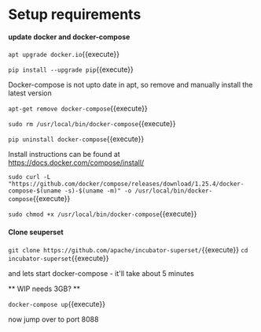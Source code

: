 # Setup requirements

#### update docker and docker-compose

`apt upgrade docker.io`{{execute}}

`pip install --upgrade pip`{{execute}}

Docker-compose is not upto date in apt, so remove and manually install the latest version

`apt-get remove docker-compose`{{execute}}

`sudo rm /usr/local/bin/docker-compose`{{execute}}

`pip uninstall docker-compose`{{execute}}

Install instructions can be found at https://docs.docker.com/compose/install/

`sudo curl -L "https://github.com/docker/compose/releases/download/1.25.4/docker-compose-$(uname -s)-$(uname -m)" -o /usr/local/bin/docker-compose`{{execute}}

`sudo chmod +x /usr/local/bin/docker-compose`{{execute}}

#### Clone seuperset

`git clone https://github.com/apache/incubator-superset/`{{execute}}
`cd incubator-superset`{{execute}}


and lets start docker-compose - it'll take about 5 minutes

** WIP needs 3GB? **

`docker-compose up`{{execute}}

now jump over to port 8088